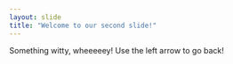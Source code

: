 ```yaml
---
layout: slide
title: "Welcome to our second slide!"
---
```

Something witty, wheeeeey!
Use the left arrow to go back!
